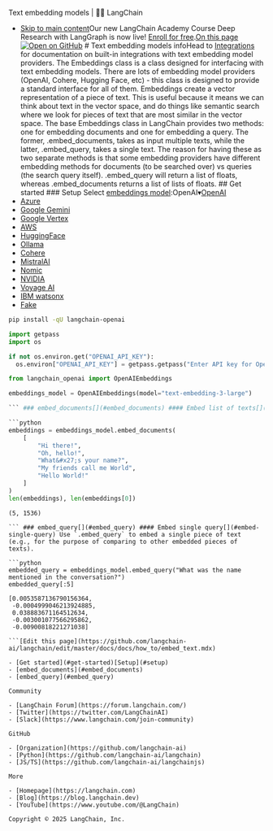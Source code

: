 Text embedding models | 🦜️🔗 LangChain
- [Skip to main content](#__docusaurus_skipToContent_fallback)Our new LangChain Academy Course Deep Research with LangGraph is now live! [Enroll for free](https://academy.langchain.com/courses/deep-research-with-langgraph/?utm_medium=internal&utm_source=docs&utm_campaign=q3-2025_deep-research-course_co).[On this page![Open on GitHub ](https://img.shields.io/badge/Open%20on%20GitHub-grey?logo=github&logoColor=white)](https://github.com/langchain-ai/langchain/blob/master/docs/docs/how_to/embed_text.mdx) # Text embedding models infoHead to [Integrations](/docs/integrations/text_embedding/) for documentation on built-in integrations with text embedding model providers. The Embeddings class is a class designed for interfacing with text embedding models. There are lots of embedding model providers (OpenAI, Cohere, Hugging Face, etc) - this class is designed to provide a standard interface for all of them. Embeddings create a vector representation of a piece of text. This is useful because it means we can think about text in the vector space, and do things like semantic search where we look for pieces of text that are most similar in the vector space. The base Embeddings class in LangChain provides two methods: one for embedding documents and one for embedding a query. The former, .embed_documents, takes as input multiple texts, while the latter, .embed_query, takes a single text. The reason for having these as two separate methods is that some embedding providers have different embedding methods for documents (to be searched over) vs queries (the search query itself). .embed_query will return a list of floats, whereas .embed_documents returns a list of lists of floats. ## Get started[​](#get-started) ### Setup[​](#setup) Select [embeddings model](/docs/integrations/text_embedding/):OpenAI▾[OpenAI](#)
- [Azure](#)
- [Google Gemini](#)
- [Google Vertex](#)
- [AWS](#)
- [HuggingFace](#)
- [Ollama](#)
- [Cohere](#)
- [MistralAI](#)
- [Nomic](#)
- [NVIDIA](#)
- [Voyage AI](#)
- [IBM watsonx](#)
- [Fake](#)

```bash
pip install -qU langchain-openai

```

```python
import getpass
import os

if not os.environ.get("OPENAI_API_KEY"):
  os.environ["OPENAI_API_KEY"] = getpass.getpass("Enter API key for OpenAI: ")

from langchain_openai import OpenAIEmbeddings

embeddings_model = OpenAIEmbeddings(model="text-embedding-3-large")

``` ### embed_documents[​](#embed_documents) #### Embed list of texts[​](#embed-list-of-texts) Use `.embed_documents` to embed a list of strings, recovering a list of embeddings:

```python
embeddings = embeddings_model.embed_documents(
    [
        "Hi there!",
        "Oh, hello!",
        "What&#x27;s your name?",
        "My friends call me World",
        "Hello World!"
    ]
)
len(embeddings), len(embeddings[0])

```

```output
(5, 1536)

``` ### embed_query[​](#embed_query) #### Embed single query[​](#embed-single-query) Use `.embed_query` to embed a single piece of text (e.g., for the purpose of comparing to other embedded pieces of texts).

```python
embedded_query = embeddings_model.embed_query("What was the name mentioned in the conversation?")
embedded_query[:5]

```

```output
[0.0053587136790156364,
 -0.0004999046213924885,
 0.038883671164512634,
 -0.003001077566295862,
 -0.00900818221271038]

```[Edit this page](https://github.com/langchain-ai/langchain/edit/master/docs/docs/how_to/embed_text.mdx)

- [Get started](#get-started)[Setup](#setup)
- [embed_documents](#embed_documents)
- [embed_query](#embed_query)

Community

- [LangChain Forum](https://forum.langchain.com/)
- [Twitter](https://twitter.com/LangChainAI)
- [Slack](https://www.langchain.com/join-community)

GitHub

- [Organization](https://github.com/langchain-ai)
- [Python](https://github.com/langchain-ai/langchain)
- [JS/TS](https://github.com/langchain-ai/langchainjs)

More

- [Homepage](https://langchain.com)
- [Blog](https://blog.langchain.dev)
- [YouTube](https://www.youtube.com/@LangChain)

Copyright © 2025 LangChain, Inc.